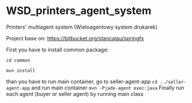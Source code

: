 # WSD_printers_agent_system
Printers' multiagent system (Wieloagentowy system drukarek)

Project base on: https://bitbucket.org/stancalau/springfx


First you have to install common package:

`cd common`

`mvn install`

than you have to run main container, go to seller-agent-app `cd ../seller-agent-app` and run main container `mvn -Pjade-agent exec:java`
Finally run each agent (buyer or seller agent) by running main class

